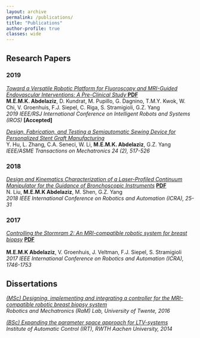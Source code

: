 ```yaml
---
layout: archive
permalink: /publications/
title: "Publications"
author-profile: true
classes: wide
---
```


## Research Papers
### 2019
[*Toward a Versatile Robotic Platform for Fluoroscopy and MRI-Guided Endovascular Interventions: A Pre-Clinical Study* **PDF**](/images/IROS19-website-accepted.pdf) <br />
**M.E.M.K. Abdelaziz**, D. Kundrat, M. Pupillo, G. Dagnino, T.M.Y. Kwok, W. Chi, V. Groenhuis, F.J. Siepel, C. Riga, S. Stramigioli, G.Z. Yang <br />
*2019 IEEE/RSJ International Conference on Intelligent Robots and Systems (IROS)* **[Accepted]**

[*Design, Fabrication, and Testing a Semiautomatic Sewing Device for Personalized Stent Graft Manufacturing*](https://ieeexplore.ieee.org/abstract/document/8625557) <br />
Y. Hu, L. Zhang, C.A. Seneci, W. Li, **M.E.M.K. Abdelaziz**, G.Z. Yang <br />
*IEEE/ASME Transactions on Mechatronics 24 (2), 517-526*

### 2018
[*Design and Kinematics Characterization of a Laser-Profiled Continuum Manipulator for the Guidance of Bronchoscopic Instruments*](https://ieeexplore.ieee.org/abstract/document/8460849) [**PDF**](/images/ICRA2018-website.pdf)<br />
N. Liu, **M.E.M.K Abdelaziz**, M. Shen, G.Z. Yang <br />
*2018 IEEE International Conference on Robotics and Automation (ICRA), 25-31*

### 2017
[*Controlling the Stormram 2: An MRI-compatible robotic system for breast biopsy*](https://ieeexplore.ieee.org/document/7989206) [**PDF**](/images/ICRA2017-website.pdf) <br /><br />
**M.E.M.K Abdelaziz**, V. Groenhuis, J. Veltman, F.J. Siepel, S. Stramigioli <br />
*2017 IEEE International Conference on Robotics and Automation (ICRA), 1746-1753*


## Dissertations
[*(MSc) Designing, implementing and integrating a controller for the MRI-compatible robotic breast biopsy system*](https://www.dropbox.com/s/zek5b6zn7kuzf3j/Mohamed_Abdelaziz_MSc.pdf?dl=0) <br />
*Robotics and Mechatronics (RaM) Lab, University of Twente, 2016*

[*(BSc) Expanding the parameter space approach for LTV-systems*](/images/Mohamed_Abdelaziz_BSc.pdf) <br />
*Institute of Automatic Control (IRT), RWTH Aachen University, 2014*
